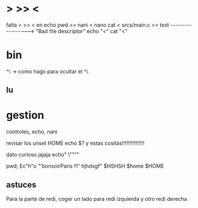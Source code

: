 # > >> <
falta > >> < en echo
pwd >> nani < nano
cat < srcs/main.c >> test ------------------> "Bad file descriptor"
echo "<"
cat "<"

# bin
^\ -> como hago para ocultar el ^\

## lu
# gestion
 controles, echo, nani

revisar los 
unset HOME
echo $? y estas cositas!!!!!!!!!!!!!!!


dato curioso jajaja 
echo"                				\\""\""


pwd; Ec"h"o "'bonsoirParis !!!' hjhdsgf" $HSHSH $home $HOME


## astuces

Para la parte de redi, coger un lado para redi izquierda y otro redi derecha
